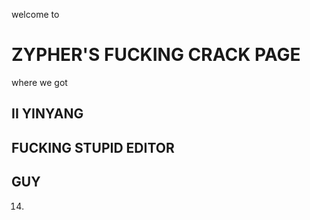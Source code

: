 welcome to
# ZYPHER'S FUCKING CRACK PAGE

where we got
## II YINYANG
## FUCKING STUPID EDITOR
## GUY

14.
